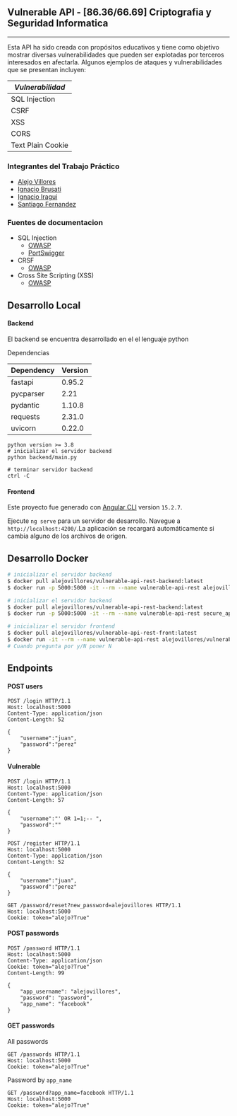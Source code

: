 ﻿## Vulnerable API - [86.36/66.69] Criptografia y Seguridad Informatica
---
Esta API ha sido creada con propósitos educativos y tiene como objetivo mostrar diversas vulnerabilidades que pueden ser explotadas por terceros interesados en afectarla. Algunos ejemplos de ataques y vulnerabilidades que se presentan incluyen:

| **_Vulnerabilidad_**     |
|--------------------|
| SQL Injection      |
| CSRF               |
| XSS                |
| CORS               |
| Text Plain Cookie  |


### Integrantes del Trabajo Práctico

* [Alejo Villores](https://github.com/alejovillores) 
* [Ignacio Brusati](https://github.com/brusati)
* [Ignacio Iragui](https://github.com/niragui)
* [Santiago Fernandez](https://github.com/safernandezc)

### Fuentes de documentacion

* SQL Injection
    * [OWASP](https://owasp.org/www-community/attacks/SQL_Injection)
    * [PortSwigger](https://portswigger.net/web-security/sql-injection#:~:text=SQL%20injection%20(SQLi)%20is%20a,not%20normally%20able%20to%20retrieve.)
* CRSF
    * [OWASP](https://owasp.org/www-community/attacks/csrf)
* Cross Site Scripting (XSS)
    * [OWASP](https://owasp.org/www-community/attacks/xss/#:~:text=Cross%2DSite%20Scripting%20(XSS),to%20a%20different%20end%20user.)


## Desarrollo Local

#### Backend

El backend se encuentra desarrollado en el el lenguaje python

Dependencias

| Dependency                   | Version     |
|------------------------------|-------------|
| fastapi                      | 0.95.2      |
| pycparser                    | 2.21        |
| pydantic                     | 1.10.8      |
| requests                     | 2.31.0      |
| uvicorn                      | 0.22.0      |

```shell
python version >= 3.8
# inicializar el servidor backend
python backend/main.py

# terminar servidor backend 
ctrl -C
```
#### Frontend

Este proyecto fue generado con [Angular CLI](https://github.com/angular/angular-cli) version ``15.2.7``.

Ejecute `ng serve` para un servidor de desarrollo. Navegue a `http://localhost:4200/`.La aplicación se recargará automáticamente si cambia alguno de los archivos de origen.

## Desarrollo Docker
```bash
# inicializar el servidor backend
$ docker pull alejovillores/vulnerable-api-rest-backend:latest
$ docker run -p 5000:5000 -it --rm --name vulnerable-api-rest alejovillores/vulnerable-api-rest-backend
```

```bash
# inicializar el servidor backend
$ docker pull alejovillores/vulnerable-api-rest-backend:latest
$ docker run -p 5000:5000 -it --rm --name vulnerable-api-rest secure_api_backend
```
```bash
# inicializar el servidor frontend
$ docker pull alejovillores/vulnerable-api-rest-front:latest
$ docker run -it --rm --name vulnerable-api-rest alejovillores/vulnerable-api-rest-front
# Cuando pregunta por y/N poner N
```

## Endpoints

#### POST users

```
POST /login HTTP/1.1
Host: localhost:5000
Content-Type: application/json
Content-Length: 52

{
    "username":"juan",
    "password":"perez"
}
```
####  Vulnerable 

```
POST /login HTTP/1.1
Host: localhost:5000
Content-Type: application/json
Content-Length: 57

{
    "username":"' OR 1=1;-- ",
    "password":""
}
```

```
POST /register HTTP/1.1
Host: localhost:5000
Content-Type: application/json
Content-Length: 52

{
    "username":"juan",
    "password":"perez"
}
```

```
GET /password/reset?new_password=alejovillores HTTP/1.1
Host: localhost:5000
Cookie: token="alejo?True"
```
#### POST passwords

```
POST /password HTTP/1.1
Host: localhost:5000
Content-Type: application/json
Cookie: token="alejo?True"
Content-Length: 99

{
    "app_username": "alejovillores",
    "password": "password",
    "app_name": "facebook"
}
```

#### GET passwords

All passwords
```
GET /passwords HTTP/1.1
Host: localhost:5000
Cookie: token="alejo?True"
```

Password by ``app_name``
```
GET /password?app_name=facebook HTTP/1.1
Host: localhost:5000
Cookie: token="alejo?True"
```

